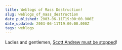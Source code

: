 ```yaml
---
title: Weblogs of Mass Destruction!
slug: weblogs_of_mass_destruction
date_published: 2003-06-11T19:00:00.000Z
date_updated: 2003-06-11T19:00:00.000Z
tags: weblogs
---
```


Ladies and gentlemen, [Scott Andrew must be stopped](http://scott.typepad.com/)!

